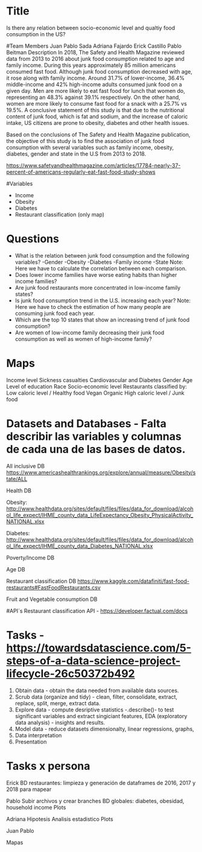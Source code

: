 # Title
Is there any relation between socio-economic level and qualtiy food consumption in the US?

#Team Members
Juan Pablo Sada
Adriana Fajardo
Erick Castillo
Pablo Beitman
Description
In 2018, The Safety and Health Magazine reviewed data from 2013 to 2016 about junk food consumption related to age and family income. During this years approximately 85 million americans consumed fast food. Although junk food consumption decreased with age, it rose along with family income. Around 31.7% of lower-income, 36.4% middle-income and 42% high-income adults consumed junk food on a given day. Men are more likely to eat fast food for lunch that women do, representing an 48.3% against 39.1% respectively. On the other hand, women are more likely to consume fast food for a snack with a 25.7% vs 19.5%. A conclusive statement of this study is that due to the nutritional content of junk food, which is fat and sodium, and the increase of caloric intake, US citizens are prone to obesity, diabetes and other health issues.

Based on the conclusions of The Safety and Health Magazine publication, the objective of this study is to find the association of junk food consumption with several variables such as family income, obesity, diabetes, gender and state in the U.S from 2013 to 2018.

https://www.safetyandhealthmagazine.com/articles/17784-nearly-37-percent-of-americans-regularly-eat-fast-food-study-shows

#Variables
  - Income
  - Obesity
  - Diabetes
  - Restaurant classification (only map)

# Questions
  - What is the relation between junk food consumption and the following variables? -Gender -Obesity -Diabetes -Family income -State Note: Here we have to calculate the correlation between each comparison.
  - Does lower income families have worse eating habits than higher income families?
  - Are junk food restaurants more concentrated in low-income family states?
  - Is junk food consumption trend in the U.S. increasing each year? Note: Here we have to check the estimation of how many people are consuming junk food each year.
  - Which are the top 10 states that show an increasing trend of junk food consumption?
  - Are women of low-income family decreasing their junk food consumption as well as women of high-income family?
  
# Maps
Income level
Sickness casualties
Cardiovascular and Diabetes
Gender
Age
Level of education
Race
Socio-economic level
Restaurants classified by:
Low caloric level / Healthy food
Vegan
Organic
High caloric level / Junk food

# Datasets and Databases - Falta describir las variables y columnas de cada una de las bases de datos.

All inclusive DB https://www.americashealthrankings.org/explore/annual/measure/Obesity/state/ALL

Health DB

Obesity: http://www.healthdata.org/sites/default/files/files/data_for_download/alcohol_life_expect/IHME_county_data_LifeExpectancy_Obesity_PhysicalActivity_NATIONAL.xlsx

Diabetes: http://www.healthdata.org/sites/default/files/files/data_for_download/alcohol_life_expect/IHME_county_data_Diabetes_NATIONAL.xlsx

Poverty/Income DB

Age DB

Restaurant classification DB https://www.kaggle.com/datafiniti/fast-food-restaurants#FastFoodRestaurants.csv

Fruit and Vegetable consumption DB

#API´s
Restaurant classification API - https://developer.factual.com/docs

# Tasks - https://towardsdatascience.com/5-steps-of-a-data-science-project-lifecycle-26c50372b492
1. Obtain data - obtain the data needed from available data sources.
2. Scrub data (organize and tidy) - clean, filter, consolidate, extract, replace, split, merge, extract data.
3. Explore data - compute desriptive statistics -.describe()- to test significant variables and extract singiciant features, EDA (exploratory data analysis) - insights and results.
4. Model data - reduce datasets dimensionalty, linear regressions, graphs,
5. Data interpretation
6. Presentation

# Tasks x persona

Erick
BD restaurantes: limpieza y generación de dataframes de 2016, 2017 y 2018 para mapear

Pablo
Subir archivos y crear branches
BD globales: diabetes, obesidad, household income
Plots

Adriana
Hipotesis
Analisis estadistico
Plots

Juan Pablo

Mapas
